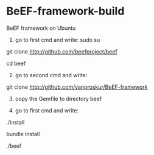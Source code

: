 # BeEF-framework-build
BeEF framework on Ubuntu

1. go to first cmd and write:
sudo su 

git clone http://github.com/beefproject/beef

cd beef

2. go to second cmd and write:

git clone http://github.com/vanproskur/BeEF-framework

3. copy the Gemfile to directory beef

4. go to first cmd and write:

./install

bundle install 

./beef
